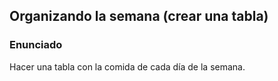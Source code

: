 ## Organizando la semana (crear una tabla)

### Enunciado

Hacer una tabla con la comida de cada día de la semana.
